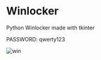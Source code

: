 # Winlocker
Python Winlocker made with tkinter

PASSWORD: qwerty123

![win](https://user-images.githubusercontent.com/90633453/140575787-0f0459fb-95c3-4b19-8699-3abc9504a159.PNG)
